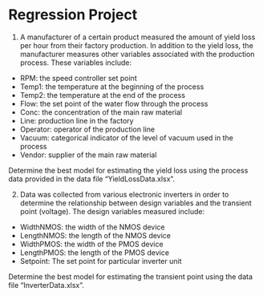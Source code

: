 # Regression Project

1.	A manufacturer of a certain product measured the amount of yield loss per hour from their factory production.  In addition to the yield loss, the manufacturer measures other variables associated with the production process.  These variables include:
<ul>
 <li>	RPM:  the speed controller set point </li>
 <li>	Temp1:  the temperature at the beginning of the process </li>
 <li>	Temp2: the temperature at the end of the process</li>
 <li>	Flow:  the set point of the water flow through the process</li>
 <li>	Conc:  the concentration of the main raw material</li>
 <li>	Line:  production line in the factory</li>
 <li>	Operator:  operator of the production line</li>
 <li>	Vacuum: categorical indicator of the level of vacuum used in the process</li>
 <li>	Vendor:  supplier of the main raw material</li>
</ul>
 Determine the best model for estimating the yield loss using the process data provided in the data file “YieldLossData.xlsx”.  

2.	Data was collected from various electronic inverters in order to determine the relationship between design variables and the transient point (voltage).  The design variables measured include:
<ul>
<li>	WidthNMOS:  the width of the NMOS device </li>
<li>	LengthNMOS:  the length of the NMOS device </li>
<li>	WidthPMOS:  the width of the PMOS device</li>
<li>	LengthPMOS:  the length of the PMOS device</li>
<li>	Setpoint:  The set point for particular inverter unit</li>
</ul>
Determine the best model for estimating the transient point using the data file “InverterData.xlsx”. 
